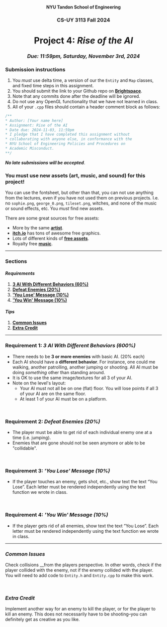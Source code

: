 <h4 align=center>NYU Tandon School of Engineering<h4>
<h3 align=center>CS-UY 3113 Fall 2024</h3>
<h1 align=center>Project 4: <em>Rise of the AI</em></h1>
<h3 align=center><em>Due: 11:59pm, Saturday, November 3rd, 2024</em></h3>
 
### Submission instructions
1. You _must_ use delta time, a version of our the `Entity` and `Map` classes, and fixed time steps in this assignment.
2. You should submit the link to your Github repo on [**Brightspace**](https://brightspace.nyu.edu/d2l/home/399853).
3. Note that any commits done after the deadline will be ignored.
4. Do not use any OpenGL functionality that we have not learned in class.
5. All of your `.cpp` files should contain a header comment block as follows:

```c++
/**
* Author: [Your name here]
* Assignment: Rise of the AI
* Date due: 2024-11-03, 11:59pm
* I pledge that I have completed this assignment without
* collaborating with anyone else, in conformance with the
* NYU School of Engineering Policies and Procedures on
* Academic Misconduct.
**/
```

***No late submissions will be accepted***.

### You must use new assets (art, music, and sound) for this project!

You can use the fontsheet, but other than that, you can not use anything from the lectures, even if you have not used them on previous projects. I.e. no `sophie.png`, `george_0.png`, `tileset.png`, witches, and none of the music or sound effects, etc. You _must_ find new assets.

There are some great sources for free assets:
- More by the same [**artist**](https://kenney.nl/assets).
- [**itch.io**](https://itch.io/game-assets/free) has tons of awesome free graphics.
- Lots of different kinds of [**free assets**](https://opengameart.org/).
- Royalty free [**music**](https://incompetech.com/music/royalty-free/music.html).

---

### Sections

#### _Requirements_

1. [**3 AI With Different Behaviors (60%)**](#1)
2. [**Defeat Enemies (20%)**](#2)
3. [**'You Lose' Message (10%)**](#3)
3. [**'You Win' Message (10%)**](#4)

#### _Tips_

1. [**Common Issues**](#issues)
2. [**Extra Credit**](#extra)

---

<a id="1"></a>

### Requirement 1: _3 AI With Different Behaviors (600%)_

- There needs to be **3 or more enemies** with basic AI. (20% each)
- Each AI should have a **different behavior**. For instance, one could me walking, another patrolling, another jumping or shooting. All AI must be doing _something_ other than standing around.
- It is OK to use the same image/textures for all 3 of your AI.
- Note on the level's layout:
    - Your AI must not all be on one (flat) floor. You will lose points if all 3 of your AI are on the same floor.
    - At least 1 of your AI must be on a platform.

<br>
<a id="2"></a>

### Requirement 2: _Defeat Enemies (20%)_

- The player must be able to get rid of each individual enemy one at a time (i.e. jumping).
- Enemies that are gone should not be seen anymore or able to be "collidable".

<br>
<a id="3"></a>

### Requirement 3: _'You Lose' Message (10%)_

- If the player touches an enemy, gets shot, etc., show text the text “You Lose”. Each letter must be rendered independently using the text function we wrote in class.

<br>
<a id="4"></a>

### Requirement 4: _'You Win' Message (10%)_

- If the player gets rid of all enemies, show text the text “You Lose”. Each letter must be rendered independently using the text function we wrote in class.

---

<a id="issues"></a>

### _Common Issues_

Check collisions __from the players perspective. In other words, check if the player collided with the enemy, not if the enemy collided with the player. You will need to add code to `Entity.h` and `Entity.cpp` to make this work.


<br>
<a id="extra"></a>

### _Extra Credit_

Implement another way for an enemy to kill the player, or for the player to kill an enemy. This does not necessarily have to be shooting–you can definitely get as creative as you like.
